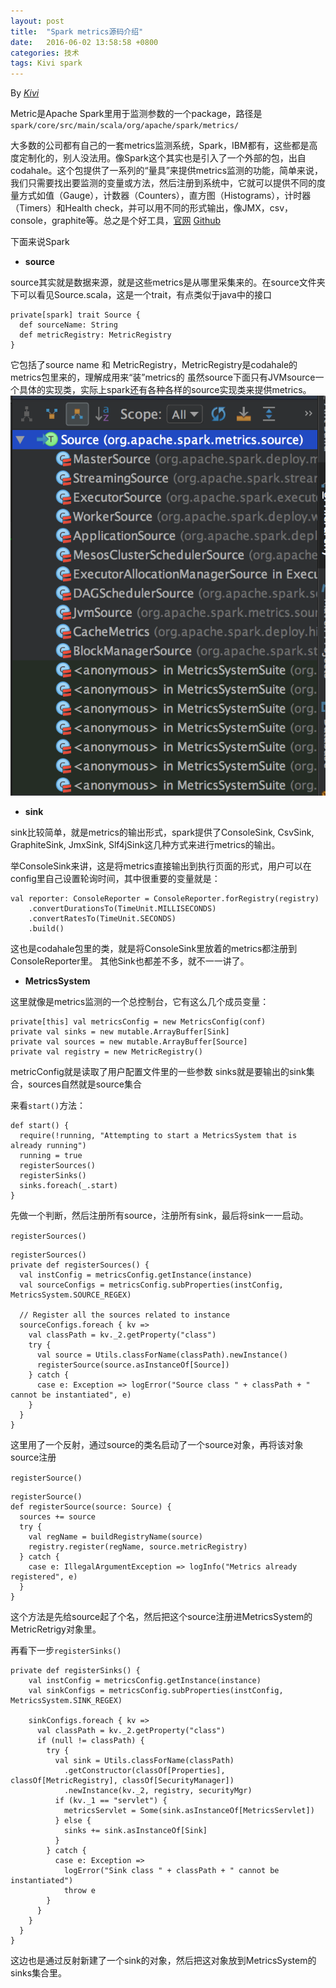 ```yaml
---
layout: post
title:  "Spark metrics源码介绍"
date:   2016-06-02 13:58:58 +0800
categories: 技术 
tags: Kivi spark
---
```

By *[Kivi](https://github.com/qifanj)*

Metric是Apache Spark里用于监测参数的一个package，路径是`spark/core/src/main/scala/org/apache/spark/metrics/`

大多数的公司都有自己的一套metrics监测系统，Spark，IBM都有，这些都是高度定制化的，别人没法用。像Spark这个其实也是引入了一个外部的包，出自codahale。这个包提供了一系列的“量具”来提供metrics监测的功能，简单来说，我们只需要找出要监测的变量或方法，然后注册到系统中，它就可以提供不同的度量方式如值（Gauge），计数器（Counters），直方图（Histograms），计时器（Timers）和Health check，并可以用不同的形式输出，像JMX，csv，console，graphite等。总之是个好工具，[官网](http://metrics.dropwizard.io/)  [Github](https://github.com/dropwizard/metrics)

下面来说Spark

- **source**

source其实就是数据来源，就是这些metrics是从哪里采集来的。在source文件夹下可以看见Source.scala，这是一个trait，有点类似于java中的接口
		
	private[spark] trait Source {
	  def sourceName: String
	  def metricRegistry: MetricRegistry
	}

它包括了source name 和 MetricRegistry，MetricRegistry是codahale的metrics包里来的，理解成用来“装”metrics的
虽然source下面只有JVMsource一个具体的实现类，实际上spark还有各种各样的source实现类来提供metrics。
![kivi](/image/sourceclass.png "Source Classes")

- **sink**

sink比较简单，就是metrics的输出形式，spark提供了ConsoleSink, CsvSink, GraphiteSink, JmxSink, Slf4jSink这几种方式来进行metrics的输出。

举ConsoleSink来讲，这是将metrics直接输出到执行页面的形式，用户可以在config里自己设置轮询时间，其中很重要的变量就是：

	val reporter: ConsoleReporter = ConsoleReporter.forRegistry(registry)
	    .convertDurationsTo(TimeUnit.MILLISECONDS)
	    .convertRatesTo(TimeUnit.SECONDS)
	    .build()

这也是codahale包里的类，就是将ConsoleSink里放着的metrics都注册到ConsoleReporter里。
其他Sink也都差不多，就不一一讲了。

- **MetricsSystem**

这里就像是metrics监测的一个总控制台，它有这么几个成员变量：

	private[this] val metricsConfig = new MetricsConfig(conf)
	private val sinks = new mutable.ArrayBuffer[Sink]
	private val sources = new mutable.ArrayBuffer[Source]
	private val registry = new MetricRegistry()

metricConfig就是读取了用户配置文件里的一些参数
sinks就是要输出的sink集合，sources自然就是source集合

来看`start()`方法：

	def start() {
	  require(!running, "Attempting to start a MetricsSystem that is already running")
	  running = true
	  registerSources()
	  registerSinks()
	  sinks.foreach(_.start)
	}

先做一个判断，然后注册所有source，注册所有sink，最后将sink一一启动。

`registerSources()`

	registerSources()
	private def registerSources() {
	  val instConfig = metricsConfig.getInstance(instance)
	  val sourceConfigs = metricsConfig.subProperties(instConfig, MetricsSystem.SOURCE_REGEX)

	  // Register all the sources related to instance
	  sourceConfigs.foreach { kv =>
	    val classPath = kv._2.getProperty("class")
	    try {
	      val source = Utils.classForName(classPath).newInstance()
	      registerSource(source.asInstanceOf[Source])
	    } catch {
	      case e: Exception => logError("Source class " + classPath + " cannot be instantiated", e)
	    }
	  }
	}

这里用了一个反射，通过source的类名启动了一个source对象，再将该对象source注册

`registerSource()`

	registerSource()
	def registerSource(source: Source) {
	  sources += source
	  try {
	    val regName = buildRegistryName(source)
	    registry.register(regName, source.metricRegistry)
	  } catch {
	    case e: IllegalArgumentException => logInfo("Metrics already registered", e)
	  }
	}

这个方法是先给source起了个名，然后把这个source注册进MetricsSystem的MetricRetrigy对象里。

再看下一步`registerSinks()`

	private def registerSinks() {
	    val instConfig = metricsConfig.getInstance(instance)
	    val sinkConfigs = metricsConfig.subProperties(instConfig, MetricsSystem.SINK_REGEX)

	    sinkConfigs.foreach { kv =>
	      val classPath = kv._2.getProperty("class")
	      if (null != classPath) {
	        try {
	          val sink = Utils.classForName(classPath)
	            .getConstructor(classOf[Properties], classOf[MetricRegistry], classOf[SecurityManager])
	            .newInstance(kv._2, registry, securityMgr)
	          if (kv._1 == "servlet") {
	            metricsServlet = Some(sink.asInstanceOf[MetricsServlet])
	          } else {
	            sinks += sink.asInstanceOf[Sink]
	          }
	        } catch {
	          case e: Exception =>
	            logError("Sink class " + classPath + " cannot be instantiated")
	            throw e
	        }
	      }
	    }
	  }
	}
		
这边也是通过反射新建了一个sink的对象，然后把这对象放到MetricsSystem的sinks集合里。